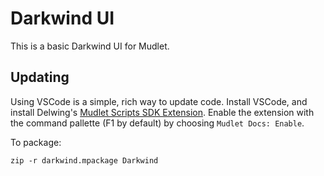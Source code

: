 # Darkwind UI

This is a basic Darkwind UI for Mudlet.

## Updating

Using VSCode is a simple, rich way to update code. Install VSCode, and install Delwing's
[Mudlet Scripts SDK Extension][mudlet-sdk]. Enable the extension with the command pallette (F1 by default) by choosing `Mudlet Docs: Enable`.

To package:
```shell
zip -r darkwind.mpackage Darkwind
```

[mudlet-sdk]: https://github.com/Delwing/mudlet-scripts-sdk